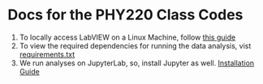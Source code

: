 # Docs for the PHY220 Class Codes

1. To locally access LabVIEW on a Linux Machine, follow [this guide](/labview)
2. To view the required dependencies for running the data analysis, vist [requirements.txt](/requirements.txt)
3. We run analyses on JupyterLab, so, install Jupyter as well. [Installation Guide](https://jupyterhub.readthedocs.io/en/stable/quickstart.html)

